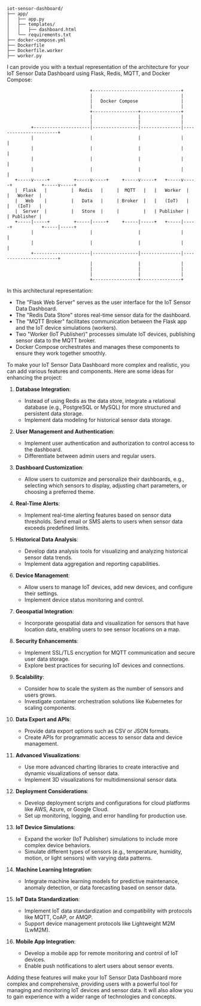 ```
iot-sensor-dashboard/
├── app/
│   ├── app.py
│   ├── templates/
│   │   ├── dashboard.html
│   └── requirements.txt
├── docker-compose.yml
├── Dockerfile
├── Dockerfile.worker
├── worker.py
```

I can provide you with a textual representation of the architecture for your IoT Sensor Data Dashboard using Flask, Redis, MQTT, and Docker Compose:

```
                               +---------------------------------+
                               |                                 |
                               |   Docker Compose                |
                               |                                 |
                               +-----------------+---------------+
                               |                 |               |
                               |                 |               |
         +---------------------|-----------------|---------------|-----------------------+
         |                     |                 |               |                       |
         |                     |                 |               |                       |
         |                     |                 |               |                       |
         |                     |                 |               |                       |
   +-----v-----+         +-----v-----+     +-----v-----+   +-----v-----+           +-----v-----+
   |  Flask   |         |  Redis   |     |  MQTT   |   |   Worker  |           |   Worker  |
   |   Web    |         |   Data   |     | Broker  |   |   (IoT)   |           |   (IoT)   |
   |  Server  |         |   Store  |     |         |   | Publisher |           | Publisher |
   +-----|-----+         +-----|-----+     +-----|-----+   +-----|-----+           +-----|-----+
         |                     |                 |               |                       |
         |                     |                 |               |                       |
         +---------------------|-----------------|---------------|-----------------------+
                               |                 |               |
                               |                 |               |
                               |                 |               |
                               +-----------------+---------------+
```

In this architectural representation:

- The "Flask Web Server" serves as the user interface for the IoT Sensor Data Dashboard.
- The "Redis Data Store" stores real-time sensor data for the dashboard.
- The "MQTT Broker" facilitates communication between the Flask app and the IoT device simulations (workers).
- Two "Worker (IoT Publisher)" processes simulate IoT devices, publishing sensor data to the MQTT broker.
- Docker Compose orchestrates and manages these components to ensure they work together smoothly.


To make your IoT Sensor Data Dashboard more complex and realistic, you can add various features and components. Here are some ideas for enhancing the project:

1. **Database Integration**:
   - Instead of using Redis as the data store, integrate a relational database (e.g., PostgreSQL or MySQL) for more structured and persistent data storage.
   - Implement data modeling for historical sensor data storage.

2. **User Management and Authentication**:
   - Implement user authentication and authorization to control access to the dashboard.
   - Differentiate between admin users and regular users.

3. **Dashboard Customization**:
   - Allow users to customize and personalize their dashboards, e.g., selecting which sensors to display, adjusting chart parameters, or choosing a preferred theme.

4. **Real-Time Alerts**:
   - Implement real-time alerting features based on sensor data thresholds. Send email or SMS alerts to users when sensor data exceeds predefined limits.

5. **Historical Data Analysis**:
   - Develop data analysis tools for visualizing and analyzing historical sensor data trends.
   - Implement data aggregation and reporting capabilities.

6. **Device Management**:
   - Allow users to manage IoT devices, add new devices, and configure their settings.
   - Implement device status monitoring and control.

7. **Geospatial Integration**:
   - Incorporate geospatial data and visualization for sensors that have location data, enabling users to see sensor locations on a map.

8. **Security Enhancements**:
   - Implement SSL/TLS encryption for MQTT communication and secure user data storage.
   - Explore best practices for securing IoT devices and connections.

9. **Scalability**:
   - Consider how to scale the system as the number of sensors and users grows.
   - Investigate container orchestration solutions like Kubernetes for scaling components.

10. **Data Export and APIs**:
    - Provide data export options such as CSV or JSON formats.
    - Create APIs for programmatic access to sensor data and device management.

11. **Advanced Visualizations**:
    - Use more advanced charting libraries to create interactive and dynamic visualizations of sensor data.
    - Implement 3D visualizations for multidimensional sensor data.

12. **Deployment Considerations**:
    - Develop deployment scripts and configurations for cloud platforms like AWS, Azure, or Google Cloud.
    - Set up monitoring, logging, and error handling for production use.

13. **IoT Device Simulations**:
    - Expand the worker (IoT Publisher) simulations to include more complex device behaviors.
    - Simulate different types of sensors (e.g., temperature, humidity, motion, or light sensors) with varying data patterns.

14. **Machine Learning Integration**:
    - Integrate machine learning models for predictive maintenance, anomaly detection, or data forecasting based on sensor data.

15. **IoT Data Standardization**:
    - Implement IoT data standardization and compatibility with protocols like MQTT, CoAP, or AMQP.
    - Support device management protocols like Lightweight M2M (LwM2M).

16. **Mobile App Integration**:
    - Develop a mobile app for remote monitoring and control of IoT devices.
    - Enable push notifications to alert users about sensor events.

Adding these features will make your IoT Sensor Data Dashboard more complex and comprehensive, providing users with a powerful tool for managing and monitoring IoT devices and sensor data. It will also allow you to gain experience with a wider range of technologies and concepts.
